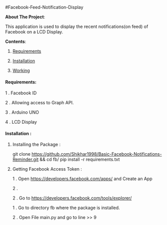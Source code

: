 #Facebook-Feed-Notification-Display

**About The Project**: 

This application is used to display the recent notifications(on feed) of Facebook on a LCD Display.

**Contents**:

1. [Requirements](#requirements)

2. [Installation](#installation)

3. [Working](#working)

#### Requirements:

1 . Facebook ID 

2 . Allowing access to Graph API.

3 . Arduino UNO

4 . LCD Display

#### Installation :

1. Installing the Package :

     git clone https://github.com/Shikhar1998/Basic-Facebook-Notifications-Reminder.git && cd fb/
     pip install -r requirements.txt
     
2. Getting Facebook Access Token :

     1 . Open https://developers.facebook.com/apps/ and Create an App
     
     2 . 
     
     2 . Go to https://developers.facebook.com/tools/explorer/

     1 . Go to directory fb where the package is installed.
     
     2 . Open File main.py and go to line >> 9  
     

